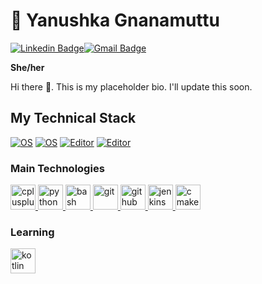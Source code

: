 
<!-- Inspired by @pirateroberts98-->

# 💁 Yanushka Gnanamuttu 
[![Linkedin Badge](https://img.shields.io/badge/-ygnanamuttu-blue?style=flat-square&logo=Linkedin&logoColor=white&link=https://www.linkedin.com/in/ygnanamuttu/)](https://www.linkedin.com/in/ygnanamuttu/)[![Gmail Badge](https://img.shields.io/badge/-yanu.gnan@gmail.com-c14438?style=flat-square&logo=Gmail&logoColor=white&link=mailto:yanu.gnan@gmail.com)](mailto:yanu.gnan@gmail.com)

**She/her**

Hi there 👋. This is my placeholder bio. I'll update this soon. 

## My Technical Stack
[![OS](https://img.shields.io/badge/OS-Linux-informational?style=flat-square&logo=linux&logoColor=white)](https://en.wikipedia.org/wiki/Linux)
[![OS](https://img.shields.io/badge/OS-Windows-informational?style=flat-square&logo=windows&logoColor=white)](https://en.wikipedia.org/wiki/Microsoft_Windows)
[![Editor](https://img.shields.io/badge/Editor-VSCode-blue?style=flat-square&logo=visual-studio-code&logoColor=white)](https://code.visualstudio.com/)
[![Editor](https://img.shields.io/badge/Editor-Visual%20Studio-purple?style=flat-square&logo=visual-studio&logoColor=white)](https://visualstudio.microsoft.com/)


### Main Technologies
<a href="https://www.cplusplus.com/" target="_blank"> <img src="https://cdn.worldvectorlogo.com/logos/c.svg" alt="cplusplus" width="40" height="40"/> </a>
<a href="https://www.python.org" target="_blank"> <img src="https://www.vectorlogo.zone/logos/python/python-icon.svg" alt="python" width="40" height="40"/> </a>
<a href="https://www.gnu.org/software/bash/" target="_blank"> <img src="https://www.vectorlogo.zone/logos/gnu_bash/gnu_bash-icon.svg" alt="bash" width="40" height="40"/> </a>
<a href="https://git-scm.com/" target="_blank"> <img src="https://www.vectorlogo.zone/logos/git-scm/git-scm-icon.svg" alt="git" width="40" height="40"/> </a>
<a href="https://www.github.com" target="_blank"> <img src="https://www.vectorlogo.zone/logos/github/github-icon.svg" alt="github" width="40" height="40"/> </a>
<a href="https://www.jenkins.io" target="_blank"> <img src="https://www.vectorlogo.zone/logos/jenkins/jenkins-icon.svg" alt="jenkins" width="40" height="40"/> </a>
<a href="https://cmake.org/" target="_blank"> <img src="https://www.vectorlogo.zone/logos/cmake/cmake-icon.svg" alt="cmake" width="40" height="40"/> </a>

### Learning
<a href="https://kotlinlang.org/" target="_blank"> <img src="https://www.vectorlogo.zone/logos/kotlinlang/kotlinlang-icon.svg" alt="kotlin" width="40" height="40"/> </a>

